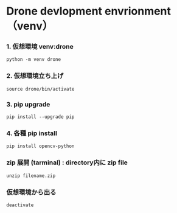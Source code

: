 # Drone devlopment envrionment（venv）
### 1. 仮想環境 venv:drone
    python -m venv drone
### 2. 仮想環境立ち上げ
    source drone/bin/activate
### 3. pip upgrade
    pip install --upgrade pip
### 4. 各種 pip install
    pip install opencv-python
### zip 展開 (tarminal) : directory内に zip file
    unzip filename.zip
### 仮想環境から出る
    deactivate
